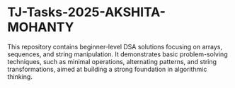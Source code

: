 # TJ-Tasks-2025-AKSHITA-MOHANTY
This repository contains beginner-level DSA solutions focusing on arrays, sequences, and string manipulation. It demonstrates basic problem-solving techniques, such as minimal operations, alternating patterns, and string transformations, aimed at building a strong foundation in algorithmic thinking.
